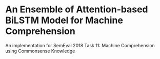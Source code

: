 # An Ensemble of Attention-based BiLSTM Model for Machine Comprehension
An implementation for SemEval 2018 Task 11: Machine Comprehension using Commonsense Knowledge
